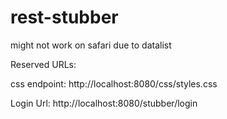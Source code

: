 # rest-stubber

might not work on safari due to datalist

Reserved URLs:

css endpoint:
http://localhost:8080/css/styles.css

Login Url:
http://localhost:8080/stubber/login